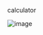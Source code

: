 calculator

![image](https://github.com/user-attachments/assets/87ae526d-41ec-47f3-a70a-ffeb8029ac90)
